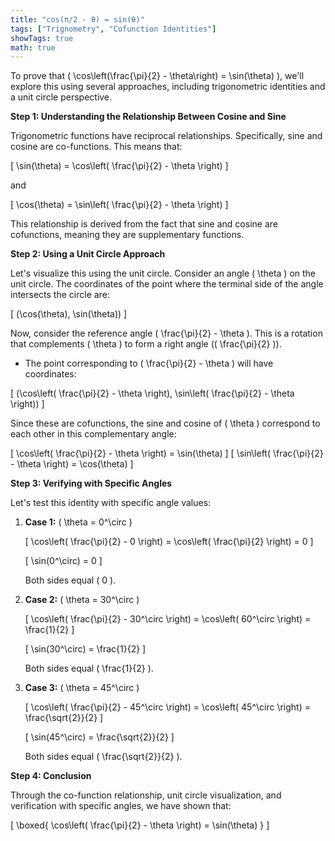 ```yaml
---
title: "cos(π/2 - θ) = sin(θ)"
tags: ["Trignometry", "Cofunction Identities"]
showTags: true
math: true
---
```




To prove that \( \cos\left(\frac{\pi}{2} - \theta\right) = \sin(\theta) \), we'll explore this using several approaches, including trigonometric identities and a unit circle perspective.

**Step 1: Understanding the Relationship Between Cosine and Sine**

Trigonometric functions have reciprocal relationships. Specifically, sine and cosine are co-functions. This means that:

\[
\sin(\theta) = \cos\left( \frac{\pi}{2} - \theta \right)
\]

and

\[
\cos(\theta) = \sin\left( \frac{\pi}{2} - \theta \right)
\]

This relationship is derived from the fact that sine and cosine are cofunctions, meaning they are supplementary functions.

**Step 2: Using a Unit Circle Approach**

Let's visualize this using the unit circle. Consider an angle \( \theta \) on the unit circle. The coordinates of the point where the terminal side of the angle intersects the circle are:

\[
(\cos(\theta), \sin(\theta))
\]

Now, consider the reference angle \( \frac{\pi}{2} - \theta \). This is a rotation that complements \( \theta \) to form a right angle (\( \frac{\pi}{2} \)).

- The point corresponding to \( \frac{\pi}{2} - \theta \) will have coordinates:

\[
(\cos\left( \frac{\pi}{2} - \theta \right), \sin\left( \frac{\pi}{2} - \theta \right))
\]

Since these are cofunctions, the sine and cosine of \( \theta \) correspond to each other in this complementary angle:

\[
\cos\left( \frac{\pi}{2} - \theta \right) = \sin(\theta)
\]
\[
\sin\left( \frac{\pi}{2} - \theta \right) = \cos(\theta)
\]

**Step 3: Verifying with Specific Angles**

Let's test this identity with specific angle values:

1. **Case 1:** \( \theta = 0^\circ \)

   \[
   \cos\left( \frac{\pi}{2} - 0 \right) = \cos\left( \frac{\pi}{2} \right) = 0
   \]
   
   \[
   \sin(0^\circ) = 0
   \]
   
   Both sides equal \( 0 \).

2. **Case 2:** \( \theta = 30^\circ \)

   \[
   \cos\left( \frac{\pi}{2} - 30^\circ \right) = \cos\left( 60^\circ \right) = \frac{1}{2}
   \]
   
   \[
   \sin(30^\circ) = \frac{1}{2}
   \]
   
   Both sides equal \( \frac{1}{2} \).

3. **Case 3:** \( \theta = 45^\circ \)

   \[
   \cos\left( \frac{\pi}{2} - 45^\circ \right) = \cos\left( 45^\circ \right) = \frac{\sqrt{2}}{2}
   \]
   
   \[
   \sin(45^\circ) = \frac{\sqrt{2}}{2}
   \]
   
   Both sides equal \( \frac{\sqrt{2}}{2} \).

**Step 4: Conclusion**

Through the co-function relationship, unit circle visualization, and verification with specific angles, we have shown that:

\[
\boxed{ \cos\left( \frac{\pi}{2} - \theta \right) = \sin(\theta) }
\]
